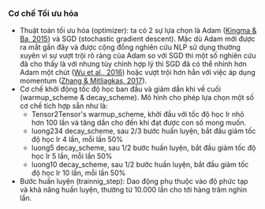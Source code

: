 ### __Cơ chế Tối ưu hóa__

* Thuật toán tối ưu hóa (optimizer): ta có 2 sự lựa chọn là Adam ([Kingma & Ba, 2015](https://arxiv.org/abs/1412.6980)) và SGD (stochastic gradient descent). Mặc dù Adam mới được ra mắt gần đây và được cộng đồng nghiên cứu NLP sử dụng thường xuyên vì sự vượt trội rõ ràng của Adam so với SGD thì một số nghiên cứu đã cho thấy là với nhưng tùy chỉnh hợp lý thì SGD đã có thể nhỉnh  hơn Adam một chút ([Wu et al., 2016](https://arxiv.org/abs/1609.08144)) hoặc vượt trội hơn hẳn với việc áp dụng momentum ([Zhang & Mitliagkas, 2017](https://arxiv.org/abs/1706.03471)).
* Cơ chế khởi động tốc độ học ban đầu và giảm dần khi về cuối (warmup_scheme & decay_scheme). Mô hình cho phép lựa chọn một số cơ chế tích hợp sẵn như là:
    * Tensor2Tensor's warmup_scheme, khởi đầu với tốc độ học lr nhỏ hơn 100 lần và tăng dần cho đến khi đạt được con số mong muốn.
    * luong234 decay_scheme, sau 2/3 bước huấn luyện, bắt đầu giảm tốc độ học lr 4 lần, mỗi lần 50%
    * luong5 decay_scheme, sau 1/2 bước huấn luyện, bắt đầu giảm tốc độ học lr 5 lần, mỗi lần 50%
    * luong10 decay_scheme, sau 1/2 bước huấn luyện, bắt đầu giảm tốc độ học lr 10 lần, mỗi lần 50%
* Bước huấn luyện (trainnig_step): Dao động phụ thuộc vào độ phức tạp và khả năng huấn luyện, thường từ 10.000 lần cho tới hàng trăm nghìn lần.